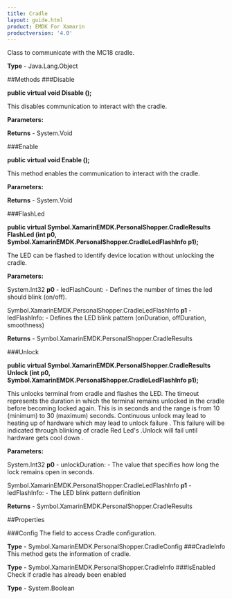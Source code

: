 ```yaml
---
title: Cradle
layout: guide.html
product: EMDK For Xamarin 
productversion: '4.0' 
---
```

Class to communicate with the MC18 cradle.

**Type** - Java.Lang.Object

##Methods
###Disable

**public virtual void Disable ();**

This disables communication to interact with the cradle.

**Parameters:**

**Returns** - System.Void

###Enable

**public virtual void Enable ();**

This method enables the communication to interact with the cradle.

**Parameters:**

**Returns** - System.Void

###FlashLed

**public virtual Symbol.XamarinEMDK.PersonalShopper.CradleResults FlashLed (int p0, Symbol.XamarinEMDK.PersonalShopper.CradleLedFlashInfo p1);**

The LED can be flashed to identify device location without unlocking the cradle.

**Parameters:**

System.Int32 **p0**  - ledFlashCount: - Defines the number of times the led should blink (on/off).

Symbol.XamarinEMDK.PersonalShopper.CradleLedFlashInfo **p1**  - ledFlashInfo: - Defines the LED blink pattern (onDuration, offDuration, smoothness)

**Returns** - Symbol.XamarinEMDK.PersonalShopper.CradleResults

###Unlock

**public virtual Symbol.XamarinEMDK.PersonalShopper.CradleResults Unlock (int p0, Symbol.XamarinEMDK.PersonalShopper.CradleLedFlashInfo p1);**

This unlocks terminal from cradle and flashes the LED. The timeout represents the duration in which the terminal remains unlocked in the cradle before becoming locked again. This is in seconds and the range is from 10 (minimum) to 30 (maximum) seconds. Continuous unlock may lead to heating up of hardware which may lead to unlock failure . This failure will be indicated through blinking of cradle Red Led's .Unlock will fail until hardware gets cool down .


**Parameters:**

System.Int32 **p0**  - unlockDuration: - The value that specifies how long the lock remains open in seconds.

Symbol.XamarinEMDK.PersonalShopper.CradleLedFlashInfo **p1**  - ledFlashInfo: - The LED blink pattern definition

**Returns** - Symbol.XamarinEMDK.PersonalShopper.CradleResults

##Properties

###Config
The field to access Cradle configuration.

**Type** - Symbol.XamarinEMDK.PersonalShopper.CradleConfig
###CradleInfo
This method gets the information of cradle.

**Type** - Symbol.XamarinEMDK.PersonalShopper.CradleInfo
###IsEnabled
Check if cradle has already been enabled

**Type** - System.Boolean

